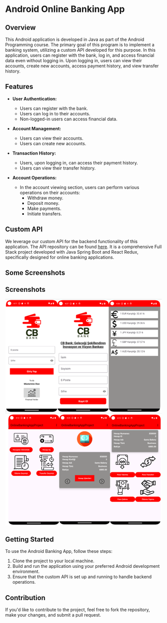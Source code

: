 # Android Online Banking App

## Overview

This Android application is developed in Java as part of the Android Programming course. The primary goal of this program is to implement a banking system, utilizing a custom API developed for this purpose. In this application, users can register with the bank, log in, and access financial data even without logging in. Upon logging in, users can view their accounts, create new accounts, access payment history, and view transfer history.

## Features

- **User Authentication:**
  - Users can register with the bank.
  - Users can log in to their accounts.
  - Non-logged-in users can access financial data.

- **Account Management:**
  - Users can view their accounts.
  - Users can create new accounts.

- **Transaction History:**
  - Users, upon logging in, can access their payment history.
  - Users can view their transfer history.

- **Account Operations:**
  - In the account viewing section, users can perform various operations on their accounts:
    - Withdraw money.
    - Deposit money.
    - Make payments.
    - Initiate transfers.

## Custom API

We leverage our custom API for the backend functionality of this application. The API repository can be found [here](https://github.com/Berko01/Advanced-Full-Stack-Project-With-Java-Spring-Boot-And-React-Redux-Online-Banking/tree/master/Online%20Banking%20App%20Spring%20Boot). It is a comprehensive Full Stack project developed with Java Spring Boot and React Redux, specifically designed for online banking applications.

## Some Screenshots
## Screenshots

![Screen 1](screenshots/ekran3-1.png)
![Screen 2](screenshots/ekran3-2.png)
## Getting Started

To use the Android Banking App, follow these steps:

1. Clone the project to your local machine.
2. Build and run the application using your preferred Android development environment.
3. Ensure that the custom API is set up and running to handle backend operations.

## Contribution

If you'd like to contribute to the project, feel free to fork the repository, make your changes, and submit a pull request.
